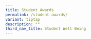 ```yaml
---
title: Student Awards
permalink: /student-awards/
variant: tiptap
description: ""
third_nav_title: Student Well Being
---
```

